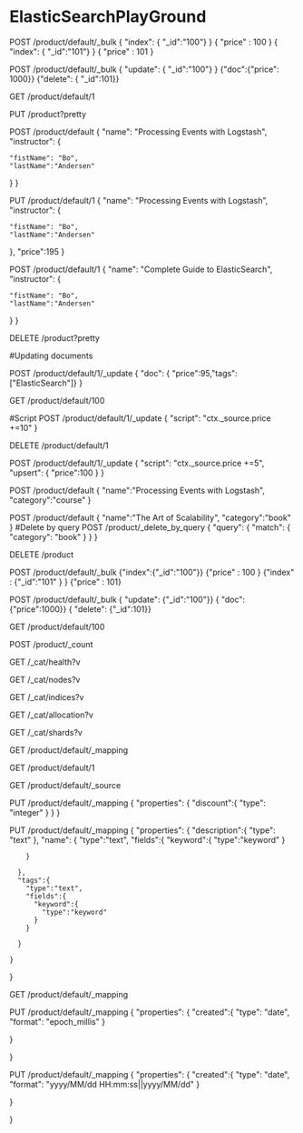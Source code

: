 # ElasticSearchPlayGround

POST /product/default/_bulk
{ "index": { "_id":"100"} }
{ "price" : 100 }
{ "index": { "_id":"101"} }
{ "price" : 101 }

POST /product/default/_bulk
{ "update": { "_id":"100"} }
{"doc":{"price": 1000}}
{"delete": { "_id":101}}

GET /product/default/1

PUT /product?pretty

POST /product/default
{
  "name": "Processing Events with Logstash",
  "instructor": {
    
    "fistName": "Bo",
    "lastName":"Andersen"
  }
}

PUT /product/default/1
{
  "name": "Processing Events with Logstash",
  "instructor": {
    
    "fistName": "Bo",
    "lastName":"Andersen"
  },
  "price":195
}

POST /product/default/1
{
  "name": "Complete Guide to ElasticSearch",
  "instructor": {
    
    "fistName": "Bo",
    "lastName":"Andersen"
  }
}

DELETE /product?pretty

#Updating documents

POST /product/default/1/_update 
{
  "doc": { "price":95,"tags":["ElasticSearch"]}
}

GET /product/default/100

#Script
POST /product/default/1/_update
{
  "script": "ctx._source.price +=10"
}

DELETE /product/default/1

POST /product/default/1/_update
{
  "script": "ctx._source.price +=5",
  "upsert": {
    "price":100
  }
}

POST /product/default
{
  "name":"Processing Events with Logstash",
  "category":"course"
}

POST /product/default
{
  "name":"The Art of Scalability",
  "category":"book"
}
#Delete by query
POST /product/_delete_by_query
{
  "query": {
    "match": {
      "category": "book"
    }
  }
}

DELETE /product

POST /product/default/_bulk
{"index":{"_id":"100"}}
{"price" : 100 }
{"index" : {"_id":"101" } }
{"price" : 101}

POST /product/default/_bulk
{ "update": {"_id":"100"}}
{ "doc": {"price":1000}}
{ "delete": {"_id":101}}

GET /product/default/100

POST /product/_count

GET /_cat/health?v

GET /_cat/nodes?v

GET /_cat/indices?v

GET /_cat/allocation?v

GET /_cat/shards?v

GET /product/default/_mapping

GET /product/default/1

GET /product/default/_source

PUT /product/default/_mapping
{
  "properties": {
    "discount":{
      "type": "integer"
    }
  }
}


PUT /product/default/_mapping
{
  "properties": {
    "description":{
      "type": "text"
    },
      "name": {
        "type":"text",
        "fields":{
          "keyword":{
            "type":"keyword"
          }
          
        }
        
      },
      "tags":{
        "type":"text",
        "fields":{
          "keyword":{
            "type":"keyword"
          }
        }
        
      }
      
    }
    
  }
  
GET /product/default/_mapping  

PUT /product/default/_mapping
{
  "properties": {
    "created":{
      "type": "date",
      "format": "epoch_millis"
    }
    
  }
  
}


PUT /product/default/_mapping
{
  "properties": {
    "created":{
      "type": "date",
      "format": "yyyy/MM/dd HH:mm:ss||yyyy/MM/dd"
    }
    
  }
  
}

